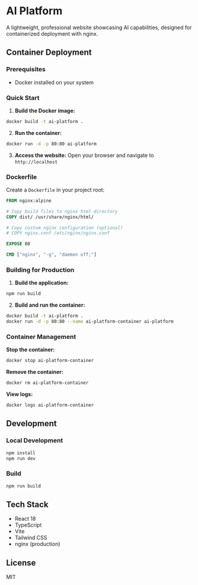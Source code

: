# AI Platform

A lightweight, professional website showcasing AI capabilities, designed for containerized deployment with nginx.

## Container Deployment

### Prerequisites
- Docker installed on your system

### Quick Start

1. **Build the Docker image:**
```bash
docker build -t ai-platform .
```

2. **Run the container:**
```bash
docker run -d -p 80:80 ai-platform
```

3. **Access the website:**
Open your browser and navigate to `http://localhost`

### Dockerfile

Create a `Dockerfile` in your project root:

```dockerfile
FROM nginx:alpine

# Copy build files to nginx html directory
COPY dist/ /usr/share/nginx/html/

# Copy custom nginx configuration (optional)
# COPY nginx.conf /etc/nginx/nginx.conf

EXPOSE 80

CMD ["nginx", "-g", "daemon off;"]
```

### Building for Production

1. **Build the application:**
```bash
npm run build
```

2. **Build and run the container:**
```bash
docker build -t ai-platform .
docker run -d -p 80:80 --name ai-platform-container ai-platform
```

### Container Management

**Stop the container:**
```bash
docker stop ai-platform-container
```

**Remove the container:**
```bash
docker rm ai-platform-container
```

**View logs:**
```bash
docker logs ai-platform-container
```

## Development

### Local Development

```bash
npm install
npm run dev
```

### Build

```bash
npm run build
```

## Tech Stack

- React 18
- TypeScript
- Vite
- Tailwind CSS
- nginx (production)

## License

MIT
